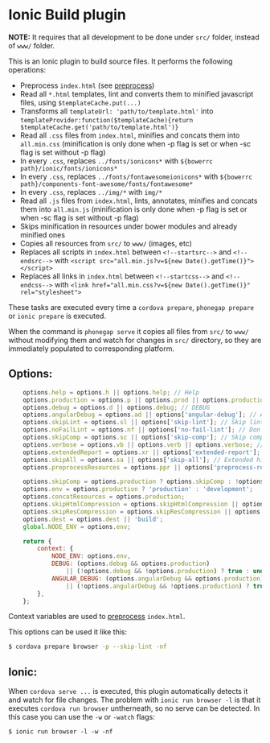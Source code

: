 # Ionic Build plugin

**NOTE:** It requires that all development to be done under `src/` folder, instead of `www/` folder.

This is an Ionic plugin to build source files. It performs the following operations:

- Preprocess `index.html` (see [preprocess](https://www.npmjs.com/package/preprocess))
- Read all `*.html` templates, lint and converts them to minified javascript files, using `$templateCache.put(...)`
- Transforms all `templateUrl: 'path/to/template.html'` into `templateProvider:function($templateCache){return $templateCache.get('path/to/template.html')}`
- Read all `.css` files from `index.html`, minifies and concats them into `all.min.css` (minification is only done when -p flag is set or when -sc flag is set without -p flag)
- In every `.css`, replaces `../fonts/ionicons*` with `${bowerrc path}/ionic/fonts/ionicons*`
- In every `.css`, replaces `../fonts/fontawesomeionicons*` with `${bowerrc path}/components-font-awesome/fonts/fontawesome*`
- In every `.css`, replaces `../img/*` with `img/*`
- Read all `.js` files from `index.html`, lints, annotates, minifies and concats them into `all.min.js` (minification is only done when -p flag is set or when -sc flag is set without -p flag)
- Skips minification in resources under bower modules and already minified ones
- Copies all resources from `src/` to `www/` (images, etc)
- Replaces all scripts in `index.html` between `<!--startsrc-->` and `<!--endsrc-->` with `<script src="all.min.js?v=${new Date().getTime()}"></script>`
- Replaces all links in `index.html` between `<!--startcss-->` and `<!--endcss-->` with `<link href="all.min.css?v=${new Date().getTime()}" rel="stylesheet">`

These tasks are executed every time a `cordova prepare`, `phonegap prepare` or `ionic prepare` is executed.

When the command is `phonegap serve` it copies all files from `src/` to `www/` without modifying them and watch for changes in `src/` directory, so they are immediately populated to corresponding platform.

## Options:

```js
    options.help = options.h || options.help; // Help
    options.production = options.p || options.prod || options.production; // Production
    options.debug = options.d || options.debug; // DEBUG
    options.angularDebug = options.ad || options['angular-debug']; // ANGULAR_DEBUG
    options.skipLint = options.sl || options['skip-lint']; // Skip lint
    options.noFailLint = options.nf || options['no-fail-lint']; // Don't fail on javascript/html errors
    options.skipComp = options.sc || options['skip-comp']; // Skip compression
    options.verbose = options.vb || options.verb || options.verbose; // Verbose
    options.extendedReport = options.xr || options['extended-report']; // Extended hint reports
    options.skipAll = options.sa || options['skip-all']; // Extended hint reports
    options.preprocessResources = options.ppr || options['preprocess-resources']; // Preprocess resources

    options.skipComp = options.production ? options.skipComp : !options.skipComp;
    options.env = options.production ? 'production' : 'development';
    options.concatResources = options.production;
    options.skipHtmlCompression = options.skipHtmlCompression || options.skipComp;
    options.skipResCompression = options.skipResCompression || options.skipComp;
    options.dest = options.dest || 'build';
    global.NODE_ENV = options.env;

    return {
        context: {
            NODE_ENV: options.env,
            DEBUG: (options.debug && options.production)
                || (!options.debug && !options.production) ? true : undefined,
            ANGULAR_DEBUG: (options.angularDebug && options.production)
                || (!options.angularDebug && !options.production) ? true : undefined,
        },
    };
```

Context variables are used to [preprocess](https://www.npmjs.com/package/preprocess) `index.html`.

This options can be used it like this:

```bash
$ cordova prepare browser -p --skip-lint -nf
```

## Ionic:

When `cordova serve ...` is executed, this plugin automatically detects it and watch for file changes. The problem with `ionic run browser -l` is that it executes `cordova run browser` untherneath, so no serve can be detected. In this case you can use the `-w` or `-watch` flags:

```
$ ionic run browser -l -w -nf
```
